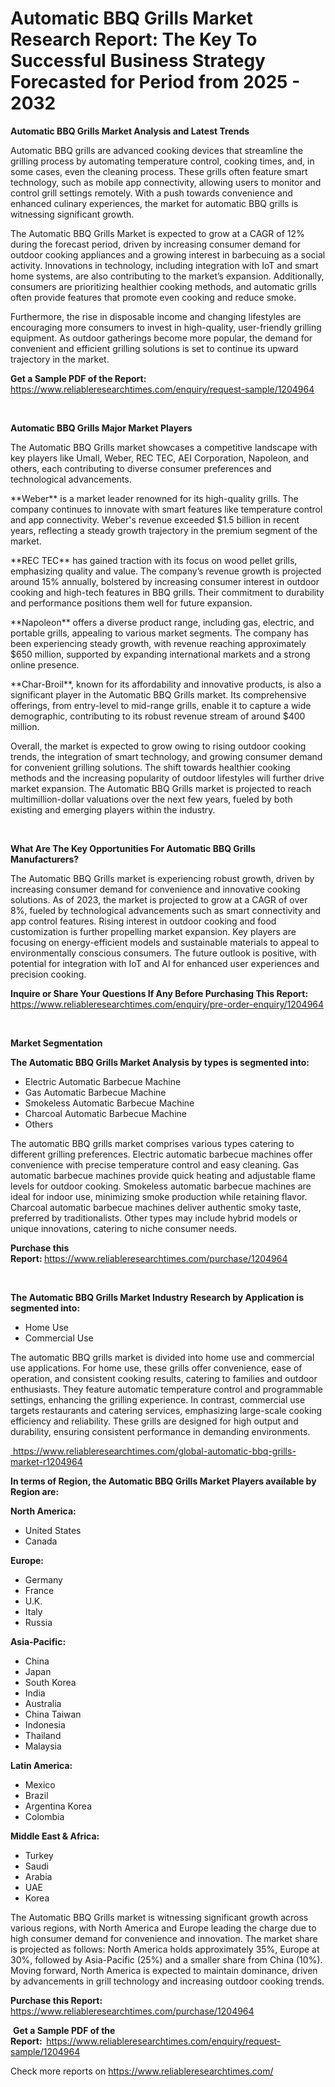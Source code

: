 <p><h1>Automatic BBQ Grills Market Research Report: The Key To Successful Business Strategy Forecasted for Period from 2025 - 2032</h1></p><p><strong>Automatic BBQ Grills Market Analysis and Latest Trends</strong></p>
<p><p>Automatic BBQ grills are advanced cooking devices that streamline the grilling process by automating temperature control, cooking times, and, in some cases, even the cleaning process. These grills often feature smart technology, such as mobile app connectivity, allowing users to monitor and control grill settings remotely. With a push towards convenience and enhanced culinary experiences, the market for automatic BBQ grills is witnessing significant growth.</p><p>The Automatic BBQ Grills Market is expected to grow at a CAGR of 12% during the forecast period, driven by increasing consumer demand for outdoor cooking appliances and a growing interest in barbecuing as a social activity. Innovations in technology, including integration with IoT and smart home systems, are also contributing to the market’s expansion. Additionally, consumers are prioritizing healthier cooking methods, and automatic grills often provide features that promote even cooking and reduce smoke. </p><p>Furthermore, the rise in disposable income and changing lifestyles are encouraging more consumers to invest in high-quality, user-friendly grilling equipment. As outdoor gatherings become more popular, the demand for convenient and efficient grilling solutions is set to continue its upward trajectory in the market.</p></p>
<p><strong>Get a Sample PDF of the Report:&nbsp;</strong> <a href="https://www.reliableresearchtimes.com/enquiry/request-sample/1204964?utm_campaign=3518&utm_medium=2&utm_source=Github&utm_content=ia&utm_term=26032025&utm_id=automatic-bbq-grills">https://www.reliableresearchtimes.com/enquiry/request-sample/1204964</a></p>
<p>&nbsp;</p>
<p><strong>Automatic BBQ Grills Major Market Players</strong></p>
<p><p>The Automatic BBQ Grills market showcases a competitive landscape with key players like Umall, Weber, REC TEC, AEI Corporation, Napoleon, and others, each contributing to diverse consumer preferences and technological advancements.</p><p>**Weber** is a market leader renowned for its high-quality grills. The company continues to innovate with smart features like temperature control and app connectivity. Weber's revenue exceeded $1.5 billion in recent years, reflecting a steady growth trajectory in the premium segment of the market.</p><p>**REC TEC** has gained traction with its focus on wood pellet grills, emphasizing quality and value. The company’s revenue growth is projected around 15% annually, bolstered by increasing consumer interest in outdoor cooking and high-tech features in BBQ grills. Their commitment to durability and performance positions them well for future expansion.</p><p>**Napoleon** offers a diverse product range, including gas, electric, and portable grills, appealing to various market segments. The company has been experiencing steady growth, with revenue reaching approximately $650 million, supported by expanding international markets and a strong online presence.</p><p>**Char-Broil**, known for its affordability and innovative products, is also a significant player in the Automatic BBQ Grills market. Its comprehensive offerings, from entry-level to mid-range grills, enable it to capture a wide demographic, contributing to its robust revenue stream of around $400 million.</p><p>Overall, the market is expected to grow owing to rising outdoor cooking trends, the integration of smart technology, and growing consumer demand for convenient grilling solutions. The shift towards healthier cooking methods and the increasing popularity of outdoor lifestyles will further drive market expansion. The Automatic BBQ Grills market is projected to reach multimillion-dollar valuations over the next few years, fueled by both existing and emerging players within the industry.</p></p>
<p>&nbsp;</p>
<p><strong>What Are The Key Opportunities For Automatic BBQ Grills Manufacturers?</strong></p>
<p><p>The Automatic BBQ Grills market is experiencing robust growth, driven by increasing consumer demand for convenience and innovative cooking solutions. As of 2023, the market is projected to grow at a CAGR of over 8%, fueled by technological advancements such as smart connectivity and app control features. Rising interest in outdoor cooking and food customization is further propelling market expansion. Key players are focusing on energy-efficient models and sustainable materials to appeal to environmentally conscious consumers. The future outlook is positive, with potential for integration with IoT and AI for enhanced user experiences and precision cooking.</p></p>
<p><strong>Inquire or Share Your Questions If Any Before Purchasing This Report:</strong> <a href="https://www.reliableresearchtimes.com/enquiry/pre-order-enquiry/1204964?utm_campaign=3518&utm_medium=2&utm_source=Github&utm_content=ia&utm_term=26032025&utm_id=automatic-bbq-grills">https://www.reliableresearchtimes.com/enquiry/pre-order-enquiry/1204964</a></p>
<p>&nbsp;</p>
<p><strong>Market Segmentation</strong></p>
<p><strong>The Automatic BBQ Grills Market Analysis by types is segmented into:</strong></p>
<p><ul><li>Electric Automatic Barbecue Machine</li><li>Gas Automatic Barbecue Machine</li><li>Smokeless Automatic Barbecue Machine</li><li>Charcoal Automatic Barbecue Machine</li><li>Others</li></ul></p>
<p><p>The automatic BBQ grills market comprises various types catering to different grilling preferences. Electric automatic barbecue machines offer convenience with precise temperature control and easy cleaning. Gas automatic barbecue machines provide quick heating and adjustable flame levels for outdoor cooking. Smokeless automatic barbecue machines are ideal for indoor use, minimizing smoke production while retaining flavor. Charcoal automatic barbecue machines deliver authentic smoky taste, preferred by traditionalists. Other types may include hybrid models or unique innovations, catering to niche consumer needs.</p></p>
<p><strong>Purchase this Report:&nbsp;</strong><a href="https://www.reliableresearchtimes.com/purchase/1204964?utm_campaign=3518&utm_medium=2&utm_source=Github&utm_content=ia&utm_term=26032025&utm_id=automatic-bbq-grills">https://www.reliableresearchtimes.com/purchase/1204964</a></p>
<p>&nbsp;</p>
<p><strong>The Automatic BBQ Grills Market Industry Research by Application is segmented into:</strong></p>
<p><ul><li>Home Use</li><li>Commercial Use</li></ul></p>
<p><p>The automatic BBQ grills market is divided into home use and commercial use applications. For home use, these grills offer convenience, ease of operation, and consistent cooking results, catering to families and outdoor enthusiasts. They feature automatic temperature control and programmable settings, enhancing the grilling experience. In contrast, commercial use targets restaurants and catering services, emphasizing large-scale cooking efficiency and reliability. These grills are designed for high output and durability, ensuring consistent performance in demanding environments.</p></p>
<p><a href="https://www.reliableresearchtimes.com/global-automatic-bbq-grills-market-r1204964?utm_campaign=3518&utm_medium=2&utm_source=Github&utm_content=ia&utm_term=26032025&utm_id=automatic-bbq-grills">&nbsp;https://www.reliableresearchtimes.com/global-automatic-bbq-grills-market-r1204964</a></p>
<p><strong>In terms of Region, the Automatic BBQ Grills Market Players available by Region are:</strong></p>
<p>
    <p> <strong> North America: </strong>
        <ul>
            <li>United States</li>
            <li>Canada</li>
        </ul>
        </p> 
    <p> <strong> Europe: </strong>
        <ul>
            <li>Germany</li>
            <li>France</li>
            <li>U.K.</li>
            <li>Italy</li>
            <li>Russia</li>
        </ul>
        </p> 
    <p> <strong> Asia-Pacific: </strong>
        <ul>
            <li>China</li>
            <li>Japan</li>
            <li>South Korea</li>
            <li>India</li>
            <li>Australia</li>
            <li>China Taiwan</li>
            <li>Indonesia</li>
            <li>Thailand</li>
            <li>Malaysia</li>
        </ul>
        </p> 
    <p> <strong> Latin America: </strong>
        <ul>
            <li>Mexico</li>
            <li>Brazil</li>
            <li>Argentina Korea</li>
            <li>Colombia</li>
        </ul>
        </p> 
    <p> <strong> Middle East & Africa: </strong>
        <ul>
            <li>Turkey</li>
            <li>Saudi</li>
            <li>Arabia</li>
            <li>UAE</li>
            <li>Korea</li>
        </ul>
    </p>
    </p>
<p><p>The Automatic BBQ Grills market is witnessing significant growth across various regions, with North America and Europe leading the charge due to high consumer demand for convenience and innovation. The market share is projected as follows: North America holds approximately 35%, Europe at 30%, followed by Asia-Pacific (25%) and a smaller share from China (10%). Moving forward, North America is expected to maintain dominance, driven by advancements in grill technology and increasing outdoor cooking trends.</p></p>
<p><strong>Purchase this Report: </strong><a href="https://www.reliableresearchtimes.com/purchase/1204964?utm_campaign=3518&utm_medium=2&utm_source=Github&utm_content=ia&utm_term=26032025&utm_id=automatic-bbq-grills">https://www.reliableresearchtimes.com/purchase/1204964</a></p>
<p>&nbsp;<strong>Get a Sample PDF of the Report:&nbsp;&nbsp;</strong><a href="https://www.reliableresearchtimes.com/enquiry/request-sample/1204964?utm_campaign=3518&utm_medium=2&utm_source=Github&utm_content=ia&utm_term=26032025&utm_id=automatic-bbq-grills">https://www.reliableresearchtimes.com/enquiry/request-sample/1204964</a></p>
<p><strong></strong></p>
<p>Check more reports on <a href="https://www.reliableresearchtimes.com/?utm_campaign=3518&utm_medium=2&utm_source=Github&utm_content=ia&utm_term=26032025&utm_id=automatic-bbq-grills">https://www.reliableresearchtimes.com/</a></p>
